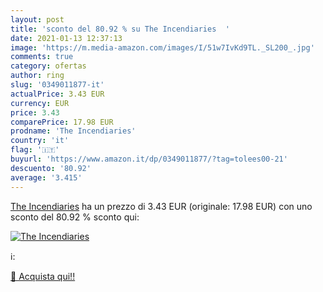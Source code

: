 ```yaml
---
layout: post
title: 'sconto del 80.92 % su The Incendiaries  '
date: 2021-01-13 12:37:13
image: 'https://m.media-amazon.com/images/I/51w7IvKd9TL._SL200_.jpg'
comments: true
category: ofertas
author: ring
slug: '0349011877-it'
actualPrice: 3.43 EUR
currency: EUR
price: 3.43
comparePrice: 17.98 EUR
prodname: 'The Incendiaries'
country: 'it'
flag: '🇮🇹'
buyurl: 'https://www.amazon.it/dp/0349011877/?tag=tolees00-21'
descuento: '80.92'
average: '3.415'
---
```


[The Incendiaries](https://www.amazon.it/dp/0349011877/?tag=tolees00-21) ha un prezzo di 3.43 EUR (originale: 17.98 EUR) con uno sconto del 80.92 % sconto qui:

[![The Incendiaries](https://m.media-amazon.com/images/I/51w7IvKd9TL._SL200_.jpg)](https://www.amazon.it/dp/0349011877/?tag=tolees00-21)

ℹ️:


[🛒 Acquista qui!!](https://www.amazon.it/dp/0349011877/?tag=tolees00-21)
